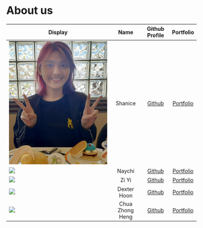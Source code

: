 # About us

Display |   Name   |              Github Profile              | Portfolio 
--------|:--------:|:----------------------------------------:|:---------:
![](images/aboutUs/shanice.jpg) | Shanice | [Github](https://github.com/ShaniceTang) | [Portfolio](team/shanicetang.md)
![](https://via.placeholder.com/100.png?text=Photo) |  Naychi  | [Github](https://github.com/NaychiMin/tp) | [Portfolio](team/naychimin.md)
![](https://via.placeholder.com/100.png?text=Photo) |  Zi Yi   | [Github](https://github.com/ziyi105) | [Portfolio](team/ziyi105.md)
![](https://via.placeholder.com/100.png?text=Photo) | Dexter Hoon | [Github](https://github.com/DextheChik3n) | [Portfolio](team/dexthechik3n.md)
![](https://via.placeholder.com/100.png?text=Photo) | Chua Zhong Heng | [Github](https://github.com/Cazh1/tp) | [Portfolio](team/cazh1.md)